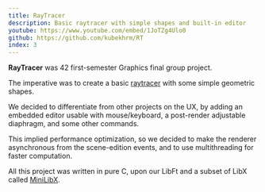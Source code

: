 ```yaml
---
title: RayTracer
description: Basic raytracer with simple shapes and built-in editor
youtube: https://www.youtube.com/embed/1JoTZg4Ulo0
github: https://github.com/kubekhrm/RT
index: 3
---
```


**RayTracer** was 42 first-semester Graphics final group project.

The imperative was to create a basic [raytracer](<https://en.wikipedia.org/wiki/Ray_tracing_(graphics)>) with some simple geometric shapes.

We decided to differentiate from other projects on the UX, by adding an embedded editor usable with mouse/keyboard, a post-render adjustable diaphragm, and some other commands.

This implied performance optimization, so we decided to make the renderer asynchronous from the scene-edition events, and to use multithreading for faster computation.

All this project was written in pure C, upon our LibFt and a subset of LibX called [MiniLibX](https://github.com/abouvier/minilibx).
